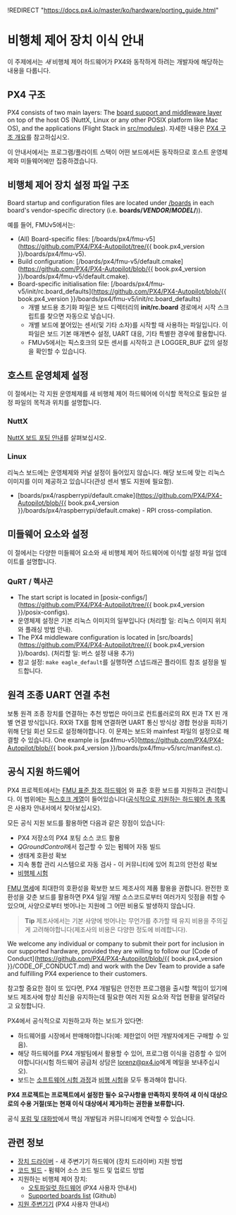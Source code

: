 !REDIRECT "https://docs.px4.io/master/ko/hardware/porting_guide.html"

# 비행체 제어 장치 이식 안내

이 주제에서는 *새* 비행체 제어 하드웨어가 PX4와 동작하게 하려는 개발자에 해당하는 내용을 다룹니다.

## PX4 구조

PX4 consists of two main layers: The [board support and middleware layer](../middleware/README.md) on top of the host OS (NuttX, Linux or any other POSIX platform like Mac OS), and the applications (Flight Stack in [src/modules](https://github.com/PX4/PX4-Autopilot/tree/master/src/modules)\). 자세한 내용은 [PX4 구조 개요](../concept/architecture.md)를 참고하십시오.

이 안내서에서는 프로그램/플라이트 스택이 어떤 보드에서든 동작하므로 호스트 운영체제와 미들웨어에만 집중하겠습니다.

## 비행체 제어 장치 설정 파일 구조

Board startup and configuration files are located under [/boards](https://github.com/PX4/PX4-Autopilot/tree/master/boards/) in each board's vendor-specific directory (i.e. **boards/*VENDOR*/*MODEL*/**)).

예를 들어, FMUv5에서는:

* (All) Board-specific files: [/boards/px4/fmu-v5](https://github.com/PX4/PX4-Autopilot/tree/{{ book.px4_version }}/boards/px4/fmu-v5). 
* Build configuration: [/boards/px4/fmu-v5/default.cmake](https://github.com/PX4/PX4-Autopilot/blob/{{ book.px4_version }}/boards/px4/fmu-v5/default.cmake).
* Board-specific initialisation file: [/boards/px4/fmu-v5/init/rc.board_defaults](https://github.com/PX4/PX4-Autopilot/blob/{{ book.px4_version }}/boards/px4/fmu-v5/init/rc.board_defaults) 
  * 개별 보드용 초기화 파일은 보드 디렉터리의 **init/rc.board** 경로에서 시작 스크립트를 찾으면 자동으로 넣습니다.
  * 개별 보드에 붙어있는 센서(및 기타 소자)를 시작할 때 사용하는 파일입니다. 이 파일은 보드 기본 매개변수 설정, UART 대응, 기타 특별한 경우에 활용합니다.
  * FMUv5에서는 픽스호크의 모든 센서를 시작하고 큰 LOGGER_BUF 값의 설정을 확인할 수 있습니다. 

## 호스트 운영체제 설정

이 절에서는 각 지원 운영체제를 새 비행체 제어 하드웨어에 이식할 목적으로 필요한 설정 파일의 목적과 위치를 설명합니다.

### NuttX

[NuttX 보드 포팅 안내](porting_guide_nuttx.md)를 살펴보십시오. 

### Linux

리눅스 보드에는 운영체제와 커널 설정이 들어있지 않습니다. 해당 보드에 맞는 리눅스 이미지를 이미 제공하고 있습니다(관성 센서 별도 지원에 필요함).

* [boards/px4/raspberrypi/default.cmake](https://github.com/PX4/PX4-Autopilot/blob/{{ book.px4_version }}/boards/px4/raspberrypi/default.cmake) - RPI cross-compilation. 

## 미들웨어 요소와 설정

이 절에서는 다양한 미들웨어 요소와 새 비행체 제어 하드웨어에 이식할 설정 파일 업데이트를 설명합니다.

### QuRT / 헥사곤

* The start script is located in [posix-configs/](https://github.com/PX4/PX4-Autopilot/tree/{{ book.px4_version }}/posix-configs).
* 운영체제 설정은 기본 리눅스 이미지의 일부입니다 (처리할 일: 리눅스 이미지 위치와 플래싱 방법 안내).
* The PX4 middleware configuration is located in [src/boards](https://github.com/PX4/PX4-Autopilot/tree/{{ book.px4_version }}/boards). (처리할 일: 버스 설정 내용 추가) 
* 참고 설정: `make eagle_default`를 실행하면 스냅드래곤 플라이트 참조 설정을 빌드합니다.

## 원격 조종 UART 연결 추천

보통 원격 조종 장치를 연결하는 추천 방법은 마이크로 컨트롤러로의 RX 핀과 TX 핀 개별 연결 방식입니다. RX와 TX를 함께 연결하면 UART 통신 방식상 경합 현상을 피하기 위해 단일 회선 모드로 설정해야합니다. 이 문제는 보드와 mainfest 파일의 설정으로 해결할 수 있습니다. One example is [px4fmu-v5](https://github.com/PX4/PX4-Autopilot/blob/{{ book.px4_version }}/boards/px4/fmu-v5/src/manifest.c).

## 공식 지원 하드웨어

PX4 프로젝트에서는 [FMU 표준 참조 하드웨어](../hardware/reference_design.md) 와 표준 호환 보드를 지원하고 관리합니다. 이 범위에는 [픽스호크 계열](https://docs.px4.io/master/en/flight_controller/pixhawk_series.html)이 들어있습니다([공식적으로 지원하는 하드웨어 총 목록](https://docs.px4.io/master/en/flight_controller/)은 사용자 안내서에서 찾아보십시오).

모든 공식 지원 보드를 활용하면 다음과 같은 장점이 있습니다:

* PX4 저장소의 PX4 포팅 소스 코드 활용
* *QGroundControl*에서 접근할 수 있는 펌웨어 자동 빌드
* 생태계 호환성 확보
* 지속 통합 관리 시스템으로 자동 검사 - 이 커뮤니티에 있어 최고의 안전성 확보
* [비행체 시험](../test_and_ci/test_flights.md)

[FMU 명세](https://pixhawk.org/)에 최대한의 호환성을 확보한 보드 제조사의 제품 활용을 권합니다. 완전한 호환성을 갖춘 보드를 활용하면 PX4 일일 개발 소스코드로부터 여러가지 잇점을 취할 수 있으며, 사양으로부터 벗어나는 지원에 그 어떤 비용도 발생하지 않습니다.

> **Tip** 제조사에서는 기본 사양에 벗어나는 무언가를 추가할 때 유지 비용을 주의깊게 고려해야합니다(제조사의 비용은 다양한 정도에 비례합니다).

We welcome any individual or company to submit their port for inclusion in our supported hardware, provided they are willing to follow our [Code of Conduct](https://github.com/PX4/PX4-Autopilot/blob/{{ book.px4_version }}/CODE_OF_CONDUCT.md) and work with the Dev Team to provide a safe and fulfilling PX4 experience to their customers.

참고할 중요한 점이 또 있다면, PX4 개발팀은 안전한 프로그램을 출시할 책임이 있기에 보드 제조사에 항상 최신을 유지하는데 필요한 여러 지원 요소와 작업 현황을 알려달라고 요청합니다.

PX4에서 공식적으로 지원하고자 하는 보드가 있다면:

* 하드웨어를 시장에서 판매해야합니다(예: 제한없이 어떤 개발자에게든 구매할 수 있음).
* 해당 하드웨어를 PX4 개발팀에서 활용할 수 있어, 프로그램 이식을 검증할 수 있어야합니다(시험 하드웨어 공급처 상담은 <lorenz@px4.io>에게 메일을 보내주십시오).
* 보드는 [소프트웨어 시험 과정](../test_and_ci/README.md)과 [비행 시험](../test_and_ci/test_flights.md)을 모두 통과해야 합니다.

**PX4 프로젝트는 프로젝트에서 설정한 필수 요구사항을 만족하지 못하여 새 이식 대상으로의 수용 거절(또는 현재 이식 대상에서 제거)하는 권한을 보류합니다.**

공식 [포럼 및 대화방](../README.md#support)에서 핵심 개발팀과 커뮤니티에게 연락할 수 있습니다.

## 관련 정보

* [장치 드라이버](../middleware/drivers.md) - 새 주변기기 하드웨어 (장치 드라이버) 지원 방법
* [코드 빌드](../setup/building_px4.md) - 펌웨어 소스 코드 빌드 및 업로드 방법 
* 지원하는 비행체 제어 장치: 
  * [오토파일럿 하드웨어](https://docs.px4.io/master/en/flight_controller/) (PX4 사용자 안내서)
  * [Supported boards list](https://github.com/PX4/PX4-Autopilot/#supported-hardware) (Github)
* [지원 주변기기](https://docs.px4.io/master/en/peripherals/) (PX4 사용자 안내서)